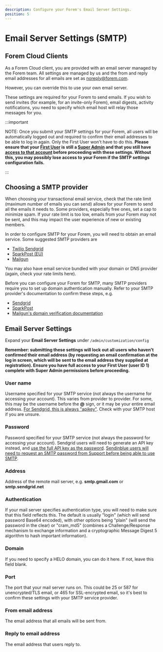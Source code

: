 ```yaml
---
description: Configure your Forem's Email Server Settings.
position: 5
---
```


# Email Server Settings (SMTP)


## Forem Cloud Clients

As a Forem Cloud client, you are provided with an email server managed by the Forem team. All settings are managed by us and the from and reply email addresses for all emails are set as noreply@forem.com.

However, you can override this to use your own email server.

These settings are required for your Forem to send emails. If you wish to send invites (for example, for an invite-only Forem), email digests, activity notifications, you need to specify which email host will relay those messages for you.

:::important

NOTE: Once you submit your SMTP settings for your Forem, all users will be automatically logged out and required to confirm their email addresses to be able to log in again. Only the First User won't have to do this. **Please ensure that your [First User](https://admin.forem.com/docs/getting-started/creator-signup-and-onboarding) is still a [Super Admin](https://admin.forem.com/docs/forem-basics/user-roles) and that you still have [access to that account](https://admin.forem.com/docs/forem-basics/user-settings/account-settings) before proceeding with these settings. Without this, you may possibly lose access to your Forem if the SMTP settings configuration fails.**

:::


## Choosing a SMTP provider

When choosing your transactional email service, check that the rate limit (maximum number of emails you can send) allows for your Forem to send all the emails it needs to. Some providers, especially free ones, set a cap to minimize spam. If your rate limit is too low, emails from your Forem may not be sent, and this may impact the user experience of new or existing members.

In order to configure SMTP for your Forem, you will need to obtain an email service. Some suggested SMTP providers are

- [Twilio Sendgrid](https://docs.sendgrid.com/for-developers/sending-email/integrating-with-the-smtp-api)
- [SparkPost (EU)](https://developers.sparkpost.com/api/smtp/)
- [Mailgun](https://documentation.mailgun.com/en/latest/user_manual.html#smtp-relay)

You may also have email service bundled with your domain or DNS provider (again, check your rate limits here).

Before you can configure your Forem for SMTP, many SMTP providers require you to set up domain authentication manually. Refer to your SMTP provider's documentation to confirm these steps, e.g.

- [Sendgrid](https://docs.sendgrid.com/ui/account-and-settings/how-to-set-up-domain-authentication)
- [SparkPost](https://www.sparkpost.com/docs/getting-started/getting-started-sparkpost/#domain-setup)
- [Mailgun's domain verification documentation](https://help.mailgun.com/hc/en-us/articles/360026833053-Domain-Verification-Walkthrough)

## Email Server Settings

Expand your **Email Server Settings** under `/admin/customization/config`

**Remember: submitting these settings will lock out all users who haven't confirmed their email address (by requesting an email confirmation at the log in screen, which will be sent to the email address they supplied at registration). Ensure you have full access to your First User (user ID 1) complete with Super Admin permissions before proceeding.**

### User name

Username specified for your SMTP service (not always the username for accessing your account). This varies from provider to provider. For some, this may be the username before the **@** sign, or it may be your entire email address. [For Sendgrid, this is always "apikey"](https://docs.sendgrid.com/for-developers/sending-email/upgrade-your-authentication-method-to-api-keys#upgrade-to-api-keys-for-your-smtp-integration). Check with your SMTP host if you are unsure.

### Password

Password specified for your SMTP service (not always the password for accessing your account). Sendgrid users will need to generate an API key instead, and [use the full API key as the password](https://docs.sendgrid.com/for-developers/sending-email/upgrade-your-authentication-method-to-api-keys#upgrade-to-api-keys-for-your-smtp-integration). [Sendinblue users will need to request an SMTP password from Support before being able to use SMTP](https://help.sendinblue.com/hc/en-us/articles/209463245).

### Address

Address of the remote mail server, e.g. **smtp.gmail.com** or **smtp.sendgrid.net**

### Authentication

If your mail server specifies authentication type, you will need to make sure that this field reflects this. The default is usually "login" (which will send password Base64 encoded), with other options being "plain" (will send the password in the clear) or "cram_md5" (combines a Challenge/Response mechanism to exchange information and a cryptographic Message Digest 5 algorithm to hash important information).

### Domain

If you need to specify a HELO domain, you can do it here. If not, leave this field blank.

### Port

The port that your mail server runs on. This could be 25 or 587 for unencrypted/TLS email, or 465 for SSL-encrypted email, so it's best to confirm these settings with your SMTP service provider.

### From email address
The email address that all emails will be sent from.

### Reply to email address
The email address that users reply to.
